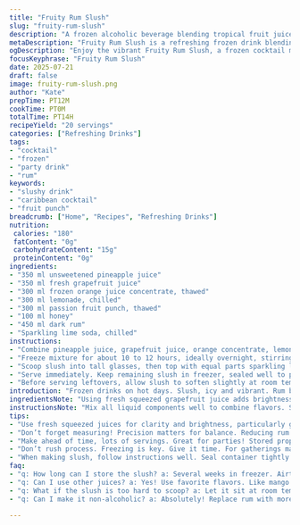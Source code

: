 ```yaml
---
title: "Fruity Rum Slush"
slug: "fruity-rum-slush"
description: "A frozen alcoholic beverage blending tropical fruit juices with brown rum. Uses unsweetened pineapple juice, grapefruit juice, orange juice concentrate, lemonade, and passion fruit punch. Sweetened with honey instead of sugar. Replaces tonic water with sparkling lime soda. Frozen overnight, then served with a fizzy mixer. Keeps well for weeks in the freezer. Refreshing, chilled cocktail for warm days or parties. Simple prep, mostly freezing time."
metaDescription: "Fruity Rum Slush is a refreshing frozen drink blending tropical juices and brown rum, sweetened with honey. Perfect for summer fun."
ogDescription: "Enjoy the vibrant Fruity Rum Slush, a frozen cocktail mixing tropical juices and rum. Refreshing and great for gatherings."
focusKeyphrase: "Fruity Rum Slush"
date: 2025-07-21
draft: false
image: fruity-rum-slush.png
author: "Kate"
prepTime: PT12M
cookTime: PT0M
totalTime: PT14H
recipeYield: "20 servings"
categories: ["Refreshing Drinks"]
tags:
- "cocktail"
- "frozen"
- "party drink"
- "rum"
keywords:
- "slushy drink"
- "caribbean cocktail"
- "fruit punch"
breadcrumb: ["Home", "Recipes", "Refreshing Drinks"]
nutrition: 
 calories: "180"
 fatContent: "0g"
 carbohydrateContent: "15g"
 proteinContent: "0g"
ingredients:
- "350 ml unsweetened pineapple juice"
- "350 ml fresh grapefruit juice"
- "300 ml frozen orange juice concentrate, thawed"
- "300 ml lemonade, chilled"
- "300 ml passion fruit punch, thawed"
- "100 ml honey"
- "450 ml dark rum"
- "Sparkling lime soda, chilled"
instructions:
- "Combine pineapple juice, grapefruit juice, orange concentrate, lemonade, passion fruit punch, honey, and dark rum. Stir thoroughly in a sealable container."
- "Freeze mixture for about 10 to 12 hours, ideally overnight, stirring briefly after 6 hours to break up ice crystals."
- "Scoop slush into tall glasses, then top with equal parts sparkling lime soda. Stir lightly with a spoon to blend fizzy and slushy parts."
- "Serve immediately. Keep remaining slush in freezer, sealed well to prevent freezer burn. Good for several weeks."
- "Before serving leftovers, allow slush to soften slightly at room temperature for easier scooping."
introduction: "Frozen drinks on hot days. Slush, icy and vibrant. Rum brings warmth, tropical juices cool down. Orange, pineapple, grapefruit—a tart-sweet mix. Switching up traditional sugar for honey adds depth. Passion fruit punch instead of mango punch for a slightly tangy twist. Sparkling lime soda swaps tonic, making it less bitter, more zesty. Freeze, scrape, serve chilled. Parties, cookouts, anytime you want quick refreshment. Store leftovers simply. No fuss. No muddling. Just freeze and scoop. Keeps you ready when heat spikes. Easy to scale, change juices. Stir mid-freeze for better texture if impatient. No eggs, gluten, dairy—safe for multiple diets. Bright, zippy, and boozy."
ingredientsNote: "Using fresh squeezed grapefruit juice adds brightness. Frozen orange juice concentrate keeps things simple and consistent. Honey substitutes granulated sugar; dissolves slower, so mix thoroughly. Passion fruit punch in place of mango punch tweaks flavor with tang. You can swap pineapple juice for coconut water if desired for lighter body. Sparkling lime soda is less bitter than tonic, sweeter, balancing honey's earthiness. Brown rum emphasized for richness but white rum can work if preferred. Ensure juices are thawed and cold before mixing. Store in airtight container to prevent ice crystals forming too large. Give honey time to dissolve fully during mixing for even sweetness."
instructionsNote: "Mix all liquid components well to combine flavors. Seal container tightly to avoid freezer smells and prevent freezer burn. Stirring halfway through freezing promotes texture closer to slush rather than solid block. Serving involves scooping portion into glass, topping with soda to add fizz and lighten overall drink. Avoid over-stirring after soda addition to maintain bubbles. Leaving some slush unmixed keeps that icy texture. Let frozen container sit at room temperature briefly before scooping if too hard to serve. Keep recipe flexible with juice swaps and sweeteners as preferred. Always chill mixer before use for optimal freezing results."
tips:
- "Use fresh squeezed juices for clarity and brightness, particularly grapefruit. Frozen concentrates keep flavor consistent, easy to find. Break ice crystals halfway through freeze, stir gently. It improves texture nicely. Remember cold ingredients help slush freeze better. Chill the mixed juices beforehand. Honey takes time to dissolve fully, mix thoroughly. Adjust sweetness per taste, adding more honey as needed."
- "Don’t forget measuring! Precision matters for balance. Reducing rum means less alcoholic kick but lighter drink. For lighter body, swap pineapple juice with coconut water, changes whole flavor. Experiment but keep proportions in check. Good mixers add complexity. Use chilled sparkling soda to cut sweetness. Allow slush to soften slightly for easy serving after freezing. This stops ice from forming larger chunks."
- "Make ahead of time, lots of servings. Great for parties! Stored properly slush lasts weeks, keep in airtight container. Avoid giant ice blocks that ruin texture later. Perfect for summer gatherings, pool days. Always keep leftover slush sealed properly. Clear, chill mixer helps maintain freshness. Check if guests prefer different flavors, offer alternatives."
- "Don’t rush process. Freezing is key. Give it time. For gatherings make two batches, different juices for variety. Combining flavors opens so many options. Stir in soda carefully, maintain bubbles. Taste adjustment might be needed. Flavor profiles change overtime, reassess before serving. Keep it fun and colorful. Guests loves variety."
- "When making slush, follow instructions well. Seal container tightly for best results. Check on slush halfway through; mix texture improves. Think about other fruits too. Lots of flexibility here. Ensure juices are thawed and cold before starting. Check if using honey, dissolve properly. Want it sweeter? Add more honey but blend again."
faq:
- "q: How long can I store the slush? a: Several weeks in freezer. Airtight container prevents freezer burn. Check flavors, they might change."
- "q: Can I use other juices? a: Yes! Use favorite flavors. Like mango or peach. It changes the drink profile significantly."
- "q: What if the slush is too hard to scoop? a: Let it sit at room temperature for few minutes. It softens, making scooping easier. Work quickly, it melts."
- "q: Can I make it non-alcoholic? a: Absolutely! Replace rum with more soda or fruit juice. Still refreshing but lighter. Perfect for kids’ parties."

---
```

